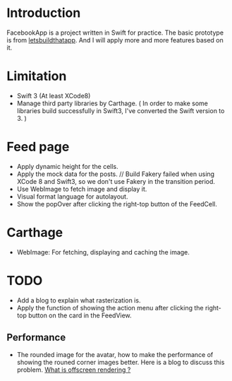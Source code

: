 # Introduction
FacebookApp is a project written in Swift for practice.
The basic prototype is from [letsbuildthatapp](http://videos.letsbuildthatapp.com/playlist/Facebook-Feed/video/How-to-Create-Facebook-Feed-(Ep-1) "Title"). And I will apply more and more features based on it.

# Limitation
- Swift 3 (At least XCode8)
- Manage third party libraries by Carthage. ( In order to make some libraries build successfully in Swift3, I've converted the Swift version to 3. )

# Feed page
- Apply dynamic height for the cells.
- Apply the mock data for the posts. // Build Fakery failed when using XCode 8 and Swift3, so we don't use Fakery in the transition period.
- Use WebImage to fetch image and display it.
- Visual format language for autolayout.
- Show the popOver after clicking the right-top button of the FeedCell.

# Carthage
- WebImage: For fetching, displaying and caching the image.

# TODO
- Add a blog to explain what rasterization is.
- Apply the function of showing the action menu after clicking the right-top button on the card in the FeedView. 

## Performance
- The rounded image for the avatar, how to make the performance of showing the rouned corner images better. Here is a blog to discuss this problem.
[What is offscreen rendering ?](https://medium.com/@ninja31312/what-is-offscreen-rendering-636df95225be#.y4egd4neh)
